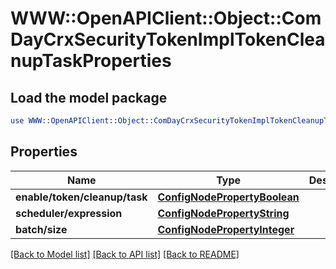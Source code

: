 # WWW::OpenAPIClient::Object::ComDayCrxSecurityTokenImplTokenCleanupTaskProperties

## Load the model package
```perl
use WWW::OpenAPIClient::Object::ComDayCrxSecurityTokenImplTokenCleanupTaskProperties;
```

## Properties
Name | Type | Description | Notes
------------ | ------------- | ------------- | -------------
**enable/token/cleanup/task** | [**ConfigNodePropertyBoolean**](ConfigNodePropertyBoolean.md) |  | [optional] 
**scheduler/expression** | [**ConfigNodePropertyString**](ConfigNodePropertyString.md) |  | [optional] 
**batch/size** | [**ConfigNodePropertyInteger**](ConfigNodePropertyInteger.md) |  | [optional] 

[[Back to Model list]](../README.md#documentation-for-models) [[Back to API list]](../README.md#documentation-for-api-endpoints) [[Back to README]](../README.md)


